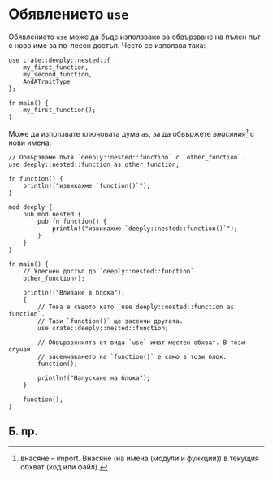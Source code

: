 # Обявлението `use`

Обявлението `use` може да бъде използвано за обвързване на пълен път с ново име
за по-лесен достъп. Често се използва така:

```rust,editable,ignore
use crate::deeply::nested::{
    my_first_function,
    my_second_function,
    AndATraitType
};

fn main() {
    my_first_function();
}
```

Може да използвате ключовата дума `as`, за да обвържете *внасяния*[^imports] с
нови имена:

```rust,editable
// Обвързваме пътя `deeply::nested::function` с `other_function`.
use deeply::nested::function as other_function;

fn function() {
    println!("извикахме `function()`");
}

mod deeply {
    pub mod nested {
        pub fn function() {
            println!("извикахме `deeply::nested::function()`");
        }
    }
}

fn main() {
    // Улеснен достъп до `deeply::nested::function`
    other_function();

    println!("Влизане в блока");
    {
        // Това е същото като `use deeply::nested::function as function`.
        // Тази `function()` ще засенчи другата.
        use crate::deeply::nested::function;

        // Обвързвянията от вида `use` имат местен обхват. В този случай
        // засенчаването на `function()` е само в този блок.
        function();

        println!("Напускане на блока");
    }

    function();
}
```

## Б. пр.

[^imports]: внасяне – import. Внасяне (на имена (модули и функции)) в текущия обхват (код или файл).
